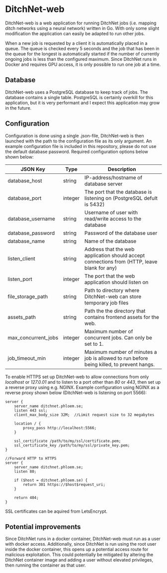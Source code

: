# DitchNet-web

DitchNet-web is a web application for running DitchNet jobs (i.e. mapping ditch networks using a neural network) written in Go. With only some slight modification the application can easily be adapted to run other jobs.

When a new job is requested by a client it is automatically placed in a queue. The queue is checked every 5 seconds and the job that has been in the queue for the longest is automatically started if the number of currently ongoing jobs is less than the configured maximum. Since DitchNet runs in Docker and requires GPU access, it is only possible to run one job at a time.

## Database

DitchNet-web uses a PostgreSQL database to keep track of jobs. The database contains a single table. PostgreSQL is certainly overkill for this application, but it is very performant and I expect this application may grow in the future.

## Configuration

Configuration is done using a single .json-file, DitchNet-web is then launched with the path to the configuration file as its only argument. An example configuration file is included in this repository, please do not use the default database password. Required configuration options below shown below:

|JSON Key            | Type    | Description                                                                                    |
|---                 |---      |---                                                                                             |
|database_host       | string  | IP-address/hostname of database server                                                         |
|database_port       | integer | The port that the database is listening on (PostgreSQL defult is 5432)                         |
|database_username   | string  | Username of user with read/write access to the database                                        |
|database_password   | string  | Password of the database user                                                                  |
|database_name       | string  | Name of the database                                                                           |
|listen_client       | string  | Address that the web application should accept connections from (HTTP, leave blank for any)    |
|listen_port         | integer | The port that the web application should listen on                                             |
|file_storage_path   | string  | Path to directory where DitchNet-web can store temporary job files                             |
|assets_path         | string  | Path the the directory that contains frontend assets for the web.                              |
|max_concurrent_jobs | integer | Maximum number of concurrent jobs. Can only be set to 1.                                       |
|job_timeout_min     | integer | Maximum number of minutes a job is allowed to run before being killed, to prevent hangs.       |

To enable HTTPS set up DitchNet-web to allow connections from only *localhost* or *127.0.01* and to listen to a port other than *80* or *443*, then set up a reverse proxy using e.g. NGINX. Example configuration using NGINX as a reverse proxy shown below (DitchNet-web is listening on port 5566):

```
server {
    server_name ditchnet.phloem.se;
    listen 443 ssl;
    client_max_body_size 32M;  //Limit request size to 32 megabytes

    location / {
        proxy_pass http://localhost:5566;
    }

    ssl_certificate /path/to/my/ssl/certificate.pem;
    ssl_certificate_key /path/to/my/ssl/private_key.pem;
}

//Forward HTTP to HTTPS
server {
    server_name ditchnet.phloem.se;
    listen 80;

    if ($host = ditchnet.phloem.se) {
        return 301 https://$host$request_uri;
    }

    return 404;
}
```

SSL certificates can be aquired from LetsEncrypt.

## Potential improvements

Since DitchNet runs in a docker container, DitchNet-web must run as a user with docker access. Additionally, since DitchNet is run using the root user inside the docker container, this opens up a potential access route for malicious exploitation. This could potentially be mitigated by altering the DitchNet container image and adding a user without elevated privileges, then running the container as that user.
